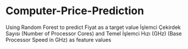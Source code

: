 # Computer-Price-Prediction
Using Random Forest to predict Fiyat as a target value  İşlemci Çekirdek Sayısı (Number of Processor Cores) and Temel İşlemci Hızı (GHz) (Base Processor Speed in GHz) as feature values
